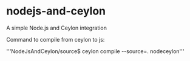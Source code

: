 nodejs-and-ceylon
=================

A simple Node.js and Ceylon integration


Command to compile from ceylon to js:

'''NodeJsAndCeylon/source$ ceylon compile --source=. nodeceylon'''
